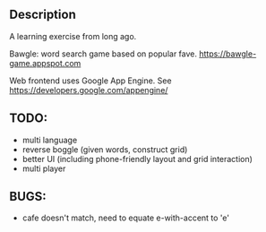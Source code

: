 ## Description

A learning exercise from long ago.

Bawgle: word search game based on popular fave. https://bawgle-game.appspot.com

Web frontend uses Google App Engine. 
See https://developers.google.com/appengine/

## TODO:
* multi language
* reverse boggle (given words, construct grid)
* better UI (including phone-friendly layout and grid interaction)
* multi player

## BUGS:
* cafe doesn't match, need to equate e-with-accent to 'e'

